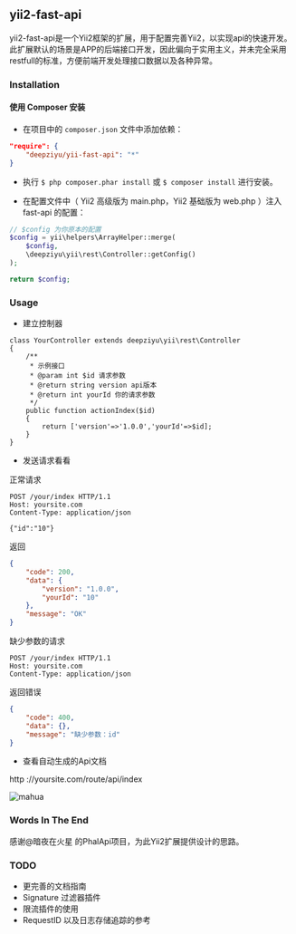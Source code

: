 ## yii2-fast-api

yii2-fast-api是一个Yii2框架的扩展，用于配置完善Yii2，以实现api的快速开发。
此扩展默认的场景是APP的后端接口开发，因此偏向于实用主义，并未完全采用restfull的标准，方便前端开发处理接口数据以及各种异常。

### Installation

#### 使用 Composer 安装
- 在项目中的 `composer.json` 文件中添加依赖：

```json
"require": {
    "deepziyu/yii-fast-api": "*"
}
```

- 执行 `$ php composer.phar install` 或 `$ composer install` 进行安装。

- 在配置文件中（ Yii2 高级版为 main.php，Yii2 基础版为 web.php ）注入 fast-api 的配置：

```php
// $config 为你原本的配置
$config = yii\helpers\ArrayHelper::merge(
    $config,
    \deepziyu\yii\rest\Controller::getConfig()
);

return $config;
```
### Usage

- 建立控制器
```
class YourController extends deepziyu\yii\rest\Controller
{
    /**
     * 示例接口
     * @param int $id 请求参数
     * @return string version api版本
     * @return int yourId 你的请求参数
     */
    public function actionIndex($id)
    {
        return ['version'=>'1.0.0','yourId'=>$id];
    }
}
```
- 发送请求看看

正常请求
```curl
POST /your/index HTTP/1.1
Host: yoursite.com
Content-Type: application/json

{"id":"10"}
```
返回
```json
{
    "code": 200,
    "data": {
        "version": "1.0.0",
        "yourId": "10"
    },
    "message": "OK"
}
```
缺少参数的请求
```curl
POST /your/index HTTP/1.1
Host: yoursite.com
Content-Type: application/json

```
返回错误
```json
{
    "code": 400,
    "data": {},
    "message": "缺少参数：id"
}
```

- 查看自动生成的Api文档

http ://yoursite.com/route/api/index

![mahua](http://ok0rjq3jz.bkt.clouddn.com/QQ%E6%88%AA%E5%9B%BE20170119165300.png)

### Words In The End
感谢@暗夜在火星 的PhalApi项目，为此Yii2扩展提供设计的思路。

### TODO

- 更完善的文档指南
- Signature 过滤器插件
- 限流插件的使用
- RequestID 以及日志存储追踪的参考
